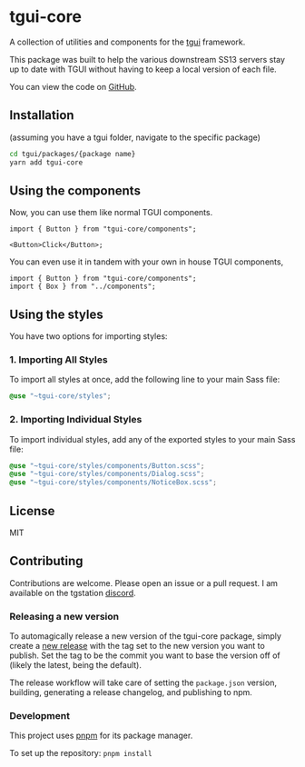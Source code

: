 # tgui-core

A collection of utilities and components for the [tgui](https://github.com/tgstation/tgstation) framework.

This package was built to help the various downstream SS13 servers stay up to date with TGUI without having to keep a local version of each file.

You can view the code on [GitHub](https://github.com/tgstation/tgui-core).

## Installation

(assuming you have a tgui folder, navigate to the specific package)

```sh
cd tgui/packages/{package name}
yarn add tgui-core
```

## Using the components

Now, you can use them like normal TGUI components.

```tsx
import { Button } from "tgui-core/components";

<Button>Click</Button>;
```

You can even use it in tandem with your own in house TGUI components,

```tsx
import { Button } from "tgui-core/components";
import { Box } from "../components";
```

## Using the styles

You have two options for importing styles:

### 1. Importing All Styles

To import all styles at once, add the following line to your main Sass file:

```scss
@use "~tgui-core/styles";
```

### 2. Importing Individual Styles

To import individual styles, add any of the exported styles to your main Sass file:

```scss
@use "~tgui-core/styles/components/Button.scss";
@use "~tgui-core/styles/components/Dialog.scss";
@use "~tgui-core/styles/components/NoticeBox.scss";
```

## License

MIT

## Contributing

Contributions are welcome. Please open an issue or a pull request. I am available on the tgstation [discord](https://discord.com/invite/EUvpBtU78X).

### Releasing a new version

To automagically release a new version of the tgui-core package, simply create a [new release](https://github.com/tgstation/tgui-core/releases/new) with the tag set to the new version you want to publish. Set the tag to be the commit you want to base the version off of (likely the latest, being the default).

The release workflow will take care of setting the `package.json` version, building, generating a release changelog, and publishing to npm.

### Development

This project uses [pnpm](https://pnpm.io/installation) for its package manager.

To set up the repository:
`pnpm install`
